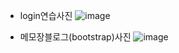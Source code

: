 * login연습사진
![image](https://user-images.githubusercontent.com/78577071/124377509-38986680-dce7-11eb-94ab-8447f464d3f9.png)

* 메모장블로그(bootstrap)사진
![image](https://user-images.githubusercontent.com/78577071/124377641-df7d0280-dce7-11eb-896b-2ee786851116.png)
